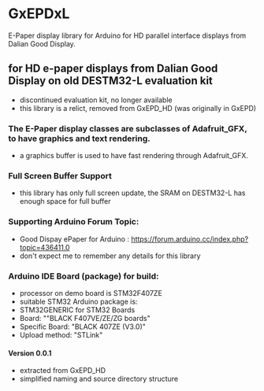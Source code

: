 # GxEPDxL
E-Paper display library for Arduino for HD parallel interface displays from Dalian Good Display.

## for HD e-paper displays from Dalian Good Display on old DESTM32-L evaluation kit
- discontinued evaluation kit, no longer available
- this library is a relict, removed from GxEPD_HD (was originally in GxEPD)

### The E-Paper display classes are subclasses of Adafruit_GFX, to have graphics and text rendering.
- a graphics buffer is used to have fast rendering through Adafruit_GFX.

### Full Screen Buffer Support
- this library has only full screen update, the SRAM on DESTM32-L has enough space for full buffer

### Supporting Arduino Forum Topic:

- Good Dispay ePaper for Arduino : https://forum.arduino.cc/index.php?topic=436411.0
- don't expect me to remember any details for this library

### Arduino IDE Board (package) for build:
- processor on demo board is STM32F407ZE
- suitable STM32 Arduino package is:
- STM32GENERIC for STM32 Boards
- Board: ""BLACK F407VE/ZE/ZG boards"
- Specific Board: "BLACK 407ZE (V3.0)"
- Upload method: "STLink"

#### Version 0.0.1
- extracted from GxEPD_HD
- simplified naming and source directory structure

